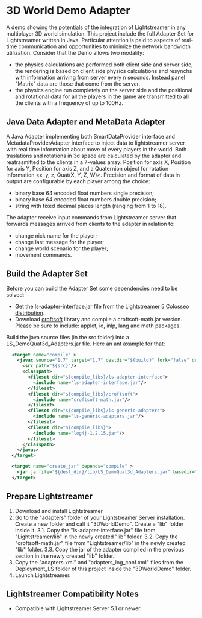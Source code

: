 
3D World Demo Adapter
=====================


A demo showing the potentials of the integration of Lightstreamer in any multiplayer 3D world simulation. 
This project include the full Adapter Set for Lightstreamer written in Java. Particular attention is paid to aspects of real-time communication and opportunities to minimize the network bandwidth utilization. Consider that the Demo allows two modality:
- the physics calculations are performed both client side and server side, the rendering is based on client side physics calculations and resynchs with information arriving from server every n seconds. Instead panel "Matrix" data are those that come from the server.
- the physics engine run completely on the server side and the positional and rotational data for all the players in the game are transmitted to all the clients with a frequency of up to 100Hz.

Java Data Adapter and MetaData Adapter
--------------------------------------

A Java Adapter implementing both SmartDataProvider interface and MetadataProviderAdapter interface to inject data to lightstreamer server with real time information about move of every players in the world.
Both traslations and rotations in 3d space are calculated by the adapter and reatrasmitted to the clients in a 7-values array: Position for axis X, Position for axis Y, Position for axis Z, and a Quaternion object for rotation information <x, y, z, Quat(X, Y, Z, W)>.
Precision and format of data in output are configurable by each player among the choice: 
- binary base 64 encoded float numbers single precision;
- binary base 64 encoded float numbers double precision;
- string with fixed decimal places length (ranging from 1 to 18).

The adapter receive input commands from Lightstreamer server that forwards messages arrived from clients to the adapter in relation to:
- change nick name for the player;
- change last message for the player;
- change world scenario for the player;
- movement commands.

Build the Adapter Set
---------------------

Before you can build the Adapter Set some dependencies need to be solved:

-  Get the ls-adapter-interface.jar file from the [Lightstreamer 5 Colosseo distribution](http://www.lightstreamer.com/download).
-  Download [croftsoft](http://sourceforge.net/projects/croftsoft/files/) library and compile a croftsoft-math.jar version. Please be sure to include: applet, io, inlp, lang and math packages.

Build the java source files (in the src folder) into a LS_DemoQuat3d_Adapters.jar file. Here an ant axample for that:
```xml
  <target name="compile" >
    <javac source="1.7" target="1.7" destdir="${build}" fork="false" deprecation="true" nowarn="on" debug="on" includeAntRuntime="false">
      <src path="${src}"/>
      <classpath>
        <fileset dir="${compile_libs}/ls-adapter-interface">
          <include name="ls-adapter-interface.jar"/>
        </fileset>
        <fileset dir="${compile_libs}/croftsoft">
          <include name="croftsoft-math.jar"/>
        </fileset>
        <fileset dir="${compile_libs}/ls-generic-adapters">
          <include name="ls-generic-adapters.jar"/>
        </fileset>
        <fileset dir="${compile_libs}">
          <include name="log4j-1.2.15.jar"/>
        </fileset>
      </classpath>
    </javac>
  </target>

  <target name="create_jar" depends="compile" >
    <jar jarfile="${dest_dir}/lib/LS_DemoQuat3d_Adapters.jar" basedir="${build}" />
  </target>
```

Prepare Lightstreamer
---------------------

1.    Download and install Lightstreamer
2.    Go to the "adapters" folder of your Lightstreamer Server installation. Create a new folder and call it "3DWorldDemo". Create a "lib" folder inside it.
3.1.  Copy the "ls-adapter-interface.jar" file from "Lightstreamer/lib" in the newly created "lib" folder.
3.2.  Copy the "croftsoft-math.jar" file from "Lightstreamer/lib" in the newly created "lib" folder.
3.3.  Copy the jar of the adapter compiled in the previous section in the newly created "lib" folder.
4.    Copy the "adapters.xml" and "adapters_log_conf.xml" files from the Deployment_LS folder of this project inside the "3DWorldDemo" folder.
5.    Launch Lightstreamer.


Lightstreamer Compatibility Notes
---------------------------------

- Compatible with Lightstreamer Server 5.1 or newer.